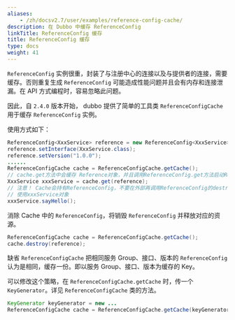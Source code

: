 ```yaml
---
aliases:
    - /zh/docsv2.7/user/examples/reference-config-cache/
description: 在 Dubbo 中缓存 ReferenceConfig
linkTitle: ReferenceConfig 缓存
title: ReferenceConfig 缓存
type: docs
weight: 41
---
```



`ReferenceConfig` 实例很重，封装了与注册中心的连接以及与提供者的连接，需要缓存。否则重复生成 `ReferenceConfig` 可能造成性能问题并且会有内存和连接泄漏。在 API 方式编程时，容易忽略此问题。

因此，自 `2.4.0` 版本开始， dubbo 提供了简单的工具类 `ReferenceConfigCache`用于缓存 `ReferenceConfig` 实例。

使用方式如下：

```java
ReferenceConfig<XxxService> reference = new ReferenceConfig<XxxService>();
reference.setInterface(XxxService.class);
reference.setVersion("1.0.0");
......
ReferenceConfigCache cache = ReferenceConfigCache.getCache();
// cache.get方法中会缓存 Reference对象，并且调用ReferenceConfig.get方法启动ReferenceConfig
XxxService xxxService = cache.get(reference);
// 注意！ Cache会持有ReferenceConfig，不要在外部再调用ReferenceConfig的destroy方法，导致Cache内的ReferenceConfig失效！
// 使用xxxService对象
xxxService.sayHello();
```

消除 Cache 中的 `ReferenceConfig`，将销毁 `ReferenceConfig` 并释放对应的资源。

```java
ReferenceConfigCache cache = ReferenceConfigCache.getCache();
cache.destroy(reference);
```

缺省 `ReferenceConfigCache` 把相同服务 Group、接口、版本的 `ReferenceConfig` 认为是相同，缓存一份。即以服务 Group、接口、版本为缓存的 Key。

可以修改这个策略，在 `ReferenceConfigCache.getCache` 时，传一个 `KeyGenerator`。详见 `ReferenceConfigCache` 类的方法。

```java
KeyGenerator keyGenerator = new ...
ReferenceConfigCache cache = ReferenceConfigCache.getCache(keyGenerator );
```